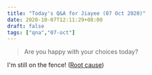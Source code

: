 ```yaml
---
title: "Today's Q&A for Jiayee (07 Oct 2020)"
date: 2020-10-07T12:11:29+08:00
draft: false
tags: ["qna","07-oct"]
---
```

> Are you happy with your choices today?

I'm still on the fence! ([Root cause](/2020/10/multi-step-forms))
